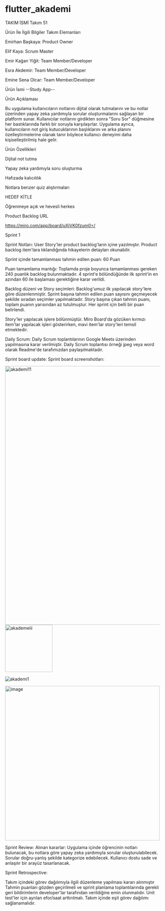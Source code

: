 # flutter_akademi
TAKIM İSMİ 
Takım 51

Ürün İle İlgili Bilgiler
Takım Elemanları

Emirhan Başkaya: Product Owner

Elif Kaya: Scrum Master

Emir Kağan Yiğit: Team Member/Developer

Esra Akdemir: Team Member/Developer

Emine Sena Olcar: Team Member/Developer

Ürün İsmi
--Study App--

Ürün Açıklaması

Bu uygulama kullanıcıların notlarını dijital olarak tutmalarını ve bu notlar üzerinden yapay zeka yardımıyla sorular oluşturmalarını sağlayan bir platform sunar. Kullanıcılar notlarını girdikten sonra "Soru Sor" düğmesine her bastıklarında farklı bir soruyla karşılaşırlar. Uygulama ayrıca, kullanıcıların not giriş kutucuklarının başlıklarını ve arka planını özelleştirmelerine olanak tanır böylece kullanıcı deneyimi daha kişiselleştirilmiş hale gelir.

Ürün Özellikleri

Dijital not tutma

Yapay zeka yardımıyla soru oluşturma 

Hafızada kalıcılılık 

Notlara benzer quiz alıştırmaları


HEDEF KİTLE

Öğrenmeye açık ve hevesli herkes

Product Backlog URL

https://miro.com/app/board/uXjVK0fzum0=/

Sprint 1

Sprint Notları: User Story'ler product backlog'ların içine yazılmıştır. Product backlog item'lara tıklandığında hikayelerin detayları okunabilir.

Sprint içinde tamamlanması tahmin edilen puan: 60 Puan

Puan tamamlama mantığı: Toplamda proje boyunca tamamlanması gereken 240 puanlık backlog bulunmaktadır. 4 sprint'e bölündüğünde ilk sprint'in en azından 60 ile başlaması gerektiğine karar verildi.

Backlog düzeni ve Story seçimleri: Backlog'umuz ilk yapılacak story'lere göre düzenlenmiştir. Sprint başına tahmin edilen puan sayısını geçmeyecek şekilde sıradan seçimler yapılmaktadır. Story başına çıkan tahmin puanı, toplam puanın yarısından az tutulmuştur. Her sprint için belli bir puan belirlendi.

Story'ler yapılacak işlere bölünmüştür. Miro Board'da gözüken kırmızı item'lar yapılacak işleri gösterirken, mavi item'lar story'leri temsil etmektedir.

Daily Scrum: Daily Scrum toplantılarının Google Meets üzerinden yapılmasına karar verilmiştir. Daily Scrum toplantısı örneği jpeg veya word olarak Readme'de tarafımızdan paylaşılmaktadır.

Sprint board update: Sprint board screenshotları:

<img width="842" alt="akademi11" src="https://github.com/eliff5/flutter_akademi/assets/106667861/68b72736-ccbe-42e1-8b26-0c734fafeb02">

<img width="154" alt="akademeiii" src="https://github.com/eliff5/flutter_akademi/assets/106667861/247132ea-6fb0-4814-a5d2-e3d83a73182a">

![akademi1](https://github.com/eliff5/flutter_akademi/assets/106667861/6d08ab78-0921-4fec-9bac-2157e811c927)



<img width="503" alt="image" src="https://github.com/eliff5/flutter_akademi/assets/106667861/57416bc0-6552-4134-b43d-4aeb35098398">






Sprint Review: Alınan kararlar: Uygulama içinde öğrencinin notları bulunacak, bu notlara göre yapay zeka yardımıyla sorular oluşturulabilecek. Sorular doğru-yanlış şekilde kategorize edebilecek. Kullanıcı dostu sade ve anlaşılır bir arayüz tasarlanacak.

Sprint Retrospective:

Takım içindeki görev dağılımıyla ilgili düzenleme yapılması kararı alınmıştır
Tahmin puanları gözden geçirilmeli ve sprint planlama toplantılarında gerekli geri bildirimlerin developer'lar tarafından verildiğine emin olunmalıdır.
Unit test'ler için ayrılan efor/saat arttırılmalı.
Takım içinde eşit görev dağılımı sağlanamalıdır.
